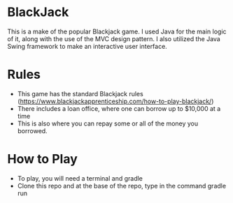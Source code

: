 # BlackJack
This is a make of the popular Blackjack game. I used Java for the main logic of it, along with the use of the MVC design pattern. I also utilized the Java Swing framework to make an interactive user interface.

# Rules
* This game has the standard Blackjack rules (https://www.blackjackapprenticeship.com/how-to-play-blackjack/)
* There includes a loan office, where one can borrow up to $10,000 at a time
* This is also where you can repay some or all of the money you borrowed.

# How to Play
* To play, you will need a terminal and gradle
* Clone this repo and at the base of the repo, type in the command gradle run
